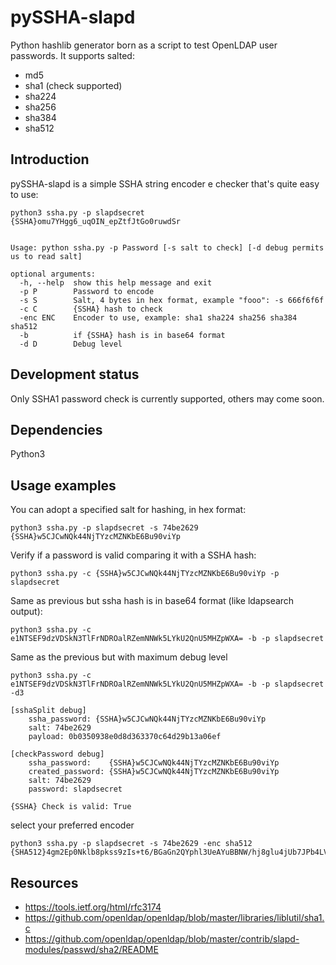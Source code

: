 # pySSHA-slapd
Python hashlib generator born as a script to test OpenLDAP user passwords.
It supports salted:

- md5
- sha1   (check supported)
- sha224
- sha256
- sha384
- sha512

Introduction
------------
pySSHA-slapd is a simple SSHA string encoder e checker that's quite easy to use:
````
python3 ssha.py -p slapdsecret
{SSHA}omu7YHgg6_uqOIN_epZtfJtGo0ruwdSr 


Usage: python ssha.py -p Password [-s salt to check] [-d debug permits us to read salt]

optional arguments:
  -h, --help  show this help message and exit
  -p P        Password to encode
  -s S        Salt, 4 bytes in hex format, example "fooo": -s 666f6f6f
  -c C        {SSHA} hash to check
  -enc ENC    Encoder to use, example: sha1 sha224 sha256 sha384 sha512
  -b          if {SSHA} hash is in base64 format
  -d D        Debug level
````

Development status
------------------
Only SSHA1 password check is currently supported, others may come soon.

Dependencies
------------
Python3

Usage examples
--------------

You can adopt a specified salt for hashing, in hex format:
````
python3 ssha.py -p slapdsecret -s 74be2629
{SSHA}w5CJCwNQk44NjTYzcMZNKbE6Bu90viYp 
````

Verify if a password is valid comparing it with a SSHA hash:
````
python3 ssha.py -c {SSHA}w5CJCwNQk44NjTYzcMZNKbE6Bu90viYp -p slapdsecret
````

Same as previous but ssha hash is in base64 format (like ldapsearch output):
````
python3 ssha.py -c e1NTSEF9dzVDSkN3TlFrNDROalRZemNNWk5LYkU2QnU5MHZpWXA= -b -p slapdsecret
````

Same as the previous but with maximum debug level
````
python3 ssha.py -c e1NTSEF9dzVDSkN3TlFrNDROalRZemNNWk5LYkU2QnU5MHZpWXA= -b -p slapdsecret -d3

[sshaSplit debug]
	ssha_password: {SSHA}w5CJCwNQk44NjTYzcMZNKbE6Bu90viYp 
	salt: 74be2629 
	payload: 0b0350938e0d8d363370c64d29b13a06ef

[checkPassword debug]
 	ssha_password:    {SSHA}w5CJCwNQk44NjTYzcMZNKbE6Bu90viYp
	created_password: {SSHA}w5CJCwNQk44NjTYzcMZNKbE6Bu90viYp
	salt: 74be2629
	password: slapdsecret

{SSHA} Check is valid: True
````

select your preferred encoder
````
python3 ssha.py -p slapdsecret -s 74be2629 -enc sha512
{SHA512}4gm2Ep0Nklb8pkss9zIs+t6/BGaGn2QYphl3UeAYuBBNW/hj8glu4jUb7JPb4LVWdCv+g0WoyYUB9VWVajQpjHS+Jik= 
````

Resources
---------
- https://tools.ietf.org/html/rfc3174
- https://github.com/openldap/openldap/blob/master/libraries/liblutil/sha1.c
- https://github.com/openldap/openldap/blob/master/contrib/slapd-modules/passwd/sha2/README
